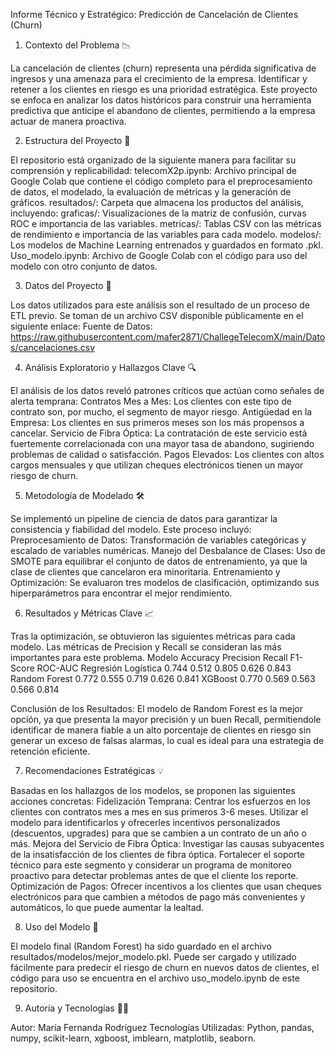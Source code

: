 
Informe Técnico y Estratégico: Predicción de Cancelación de Clientes (Churn)


1. Contexto del Problema 📉

La cancelación de clientes (churn) representa una pérdida significativa de ingresos y una amenaza para el crecimiento de la empresa. Identificar y retener a los clientes en riesgo es una prioridad estratégica. Este proyecto se enfoca en analizar los datos históricos para construir una herramienta predictiva que anticipe el abandono de clientes, permitiendo a la empresa actuar de manera proactiva.

2. Estructura del Proyecto 📂

El repositorio está organizado de la siguiente manera para facilitar su comprensión y replicabilidad:
telecomX2p.ipynb: Archivo principal de Google Colab que contiene el código completo para el preprocesamiento de datos, el modelado, la evaluación de métricas y la generación de gráficos.
resultados/: Carpeta que almacena los productos del análisis, incluyendo:
graficas/: Visualizaciones de la matriz de confusión, curvas ROC e importancia de las variables.
metricas/: Tablas CSV con las métricas de rendimiento e importancia de las variables para cada modelo.
modelos/: Los modelos de Machine Learning entrenados y guardados en formato .pkl.
Uso_modelo.ipynb:  Archivo de Google Colab con el código para uso del modelo con otro conjunto de datos.

3. Datos del Proyecto 💾

Los datos utilizados para este análisis son el resultado de un proceso de ETL previo. Se toman de un archivo CSV disponible públicamente en el siguiente enlace:
Fuente de Datos: https://raw.githubusercontent.com/mafer2871/ChallegeTelecomX/main/Datos/cancelaciones.csv

4. Análisis Exploratorio y Hallazgos Clave 🔍

El análisis de los datos reveló patrones críticos que actúan como señales de alerta temprana:
Contratos Mes a Mes: Los clientes con este tipo de contrato son, por mucho, el segmento de mayor riesgo.
Antigüedad en la Empresa: Los clientes en sus primeros meses son los más propensos a cancelar.
Servicio de Fibra Óptica: La contratación de este servicio está fuertemente correlacionada con una mayor tasa de abandono, sugiriendo problemas de calidad o satisfacción.
Pagos Elevados: Los clientes con altos cargos mensuales y que utilizan cheques electrónicos tienen un mayor riesgo de churn.

5. Metodología de Modelado 🛠️

Se implementó un pipeline de ciencia de datos para garantizar la consistencia y fiabilidad del modelo. Este proceso incluyó:
Preprocesamiento de Datos: Transformación de variables categóricas y escalado de variables numéricas.
Manejo del Desbalance de Clases: Uso de SMOTE para equilibrar el conjunto de datos de entrenamiento, ya que la clase de clientes que cancelaron era minoritaria.
Entrenamiento y Optimización: Se evaluaron tres modelos de clasificación, optimizando sus hiperparámetros para encontrar el mejor rendimiento.

6. Resultados y Métricas Clave 📈

Tras la optimización, se obtuvieron las siguientes métricas para cada modelo. Las métricas de Precision y Recall se consideran las más importantes para este problema.
Modelo
Accuracy
Precision
Recall
F1-Score
ROC-AUC
Regresión Logística
0.744
0.512
0.805
0.626
0.843
Random Forest
0.772
0.555
0.719
0.626
0.841
XGBoost
0.770
0.569
0.563
0.566
0.814

Conclusión de los Resultados: El modelo de Random Forest es la mejor opción, ya que presenta la mayor precisión y un buen Recall, permitiendole identificar de manera fiable a un alto porcentaje de clientes en riesgo sin generar un exceso de falsas alarmas, lo cual es ideal para una estrategia de retención eficiente.

7. Recomendaciones Estratégicas 💡

Basadas en los hallazgos de los modelos, se proponen las siguientes acciones concretas:
Fidelización Temprana: Centrar los esfuerzos en los clientes con contratos mes a mes en sus primeros 3-6 meses. Utilizar el modelo para identificarlos y ofrecerles incentivos personalizados (descuentos, upgrades) para que se cambien a un contrato de un año o más.
Mejora del Servicio de Fibra Óptica: Investigar las causas subyacentes de la insatisfacción de los clientes de fibra óptica. Fortalecer el soporte técnico para este segmento y considerar un programa de monitoreo proactivo para detectar problemas antes de que el cliente los reporte.
Optimización de Pagos: Ofrecer incentivos a los clientes que usan cheques electrónicos para que cambien a métodos de pago más convenientes y automáticos, lo que puede aumentar la lealtad.

8. Uso del Modelo 🚀

El modelo final (Random Forest) ha sido guardado en el archivo resultados/modelos/mejor_modelo.pkl. Puede ser cargado y utilizado fácilmente para predecir el riesgo de churn en nuevos datos de clientes, el código para uso se encuentra en el archivo uso_modelo.ipynb de este repositorio.


9. Autoría y Tecnologías 🧑‍💻

Autor: María Fernanda Rodríguez
Tecnologías Utilizadas: Python, pandas, numpy, scikit-learn, xgboost, imblearn, matplotlib, seaborn.
